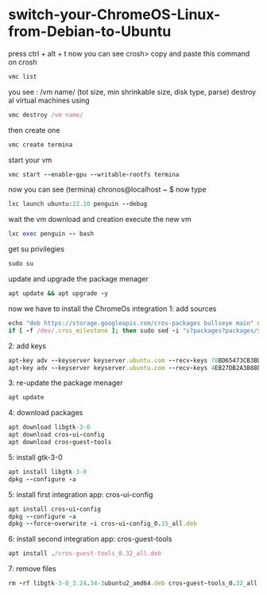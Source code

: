# switch-your-ChromeOS-Linux-from-Debian-to-Ubuntu
press ctrl + alt + t
now you can see 
crosh> copy 
and paste this command on crosh
```ruby
vmc list   
```
you see : /vm name/ (tot size, min shrinkable size, disk type, parse)
destroy al virtual machines using
```ruby
vmc destroy /vm name/
```
then create one
```ruby
vmc create termina
```
start your vm
```ruby
vmc start --enable-gpu --writable-rootfs termina
```
now you can see
(termina) chronos@localhost ~ $ 
now type
```ruby
lxc launch ubuntu:22.10 penguin --debug
```
wait the vm download and creation
execute the new vm 
```ruby
lxc exec penguin -- bash
```
get su privilegies 
```ruby
sudo su
```
update and upgrade the package menager
```ruby
apt update && apt upgrade -y
```
now we have to install the ChromeOs integration
1: add sources
```ruby
echo "deb https://storage.googleapis.com/cros-packages bullseye main" > /etc/apt/sources.list.d/cros.list
if [ -f /dev/.cros_milestone ]; then sudo sed -i "s?packages?packages/$(cat /dev/.cros_milestone)?" /etc/apt/sources.list.d/cros.list; fi
```
2: add keys
```ruby
apt-key adv --keyserver keyserver.ubuntu.com --recv-keys 78BD65473CB3BD13
apt-key adv --keyserver keyserver.ubuntu.com --recv-keys 4EB27DB2A3B88B8B
```
3: re-update the package menager
```ruby
apt update
```
4: download packages
```ruby
apt download libgtk-3-0
apt download cros-ui-config
apt download cros-guest-tools
```
5: install gtk-3-0
```ruby
apt install libgtk-3-0
dpkg --configure -a
```
 5: install first integration app: cros-ui-config
```ruby
apt install cros-ui-config
dpkg --configure -a 
dpkg --force-overwrite -i cros-ui-config_0.15_all.deb 
```
6: install second integration app: cros-guest-tools
```ruby
apt install ./cros-guest-tools_0.32_all.deb
```
7: remove files
```ruby
rm -rf libgtk-3-0_3.24.34-3ubuntu2_amd64.deb cros-guest-tools_0.32_all.deb cros-ui-config_0.15_all.deb 
```
